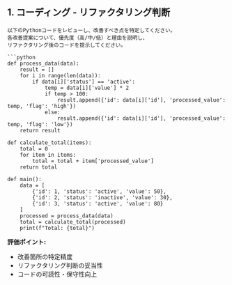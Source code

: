 ## 1. コーディング - リファクタリング判断

```
以下のPythonコードをレビューし、改善すべき点を特定してください。
各改善提案について、優先度（高/中/低）と理由を説明し、
リファクタリング後のコードを提示してください。

```python
def process_data(data):
    result = []
    for i in range(len(data)):
        if data[i]['status'] == 'active':
            temp = data[i]['value'] * 2
            if temp > 100:
                result.append({'id': data[i]['id'], 'processed_value': temp, 'flag': 'high'})
            else:
                result.append({'id': data[i]['id'], 'processed_value': temp, 'flag': 'low'})
    return result

def calculate_total(items):
    total = 0
    for item in items:
        total = total + item['processed_value']
    return total

def main():
    data = [
        {'id': 1, 'status': 'active', 'value': 50},
        {'id': 2, 'status': 'inactive', 'value': 30},
        {'id': 3, 'status': 'active', 'value': 80}
    ]
    processed = process_data(data)
    total = calculate_total(processed)
    print(f"Total: {total}")
```

**評価ポイント:**
- 改善箇所の特定精度
- リファクタリング判断の妥当性
- コードの可読性・保守性向上
```

